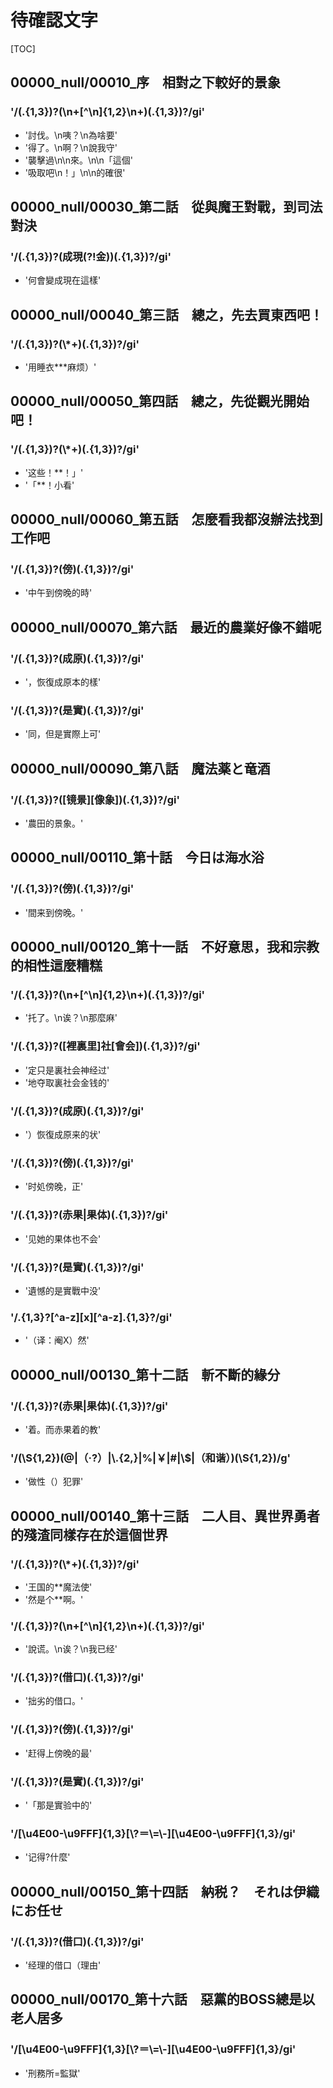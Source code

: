 # 待確認文字

[TOC]

## 00000_null/00010_序　相對之下較好的景象

### '/(.{1,3})?(\n+[^\n]{1,2}\n+)(.{1,3})?/gi'

- '討伐。\n咦？\n為啥要'
- '得了。\n啊？\n說我守'
- '襲擊過\n\n來。\n\n「這個'
- '吸取吧\n！」\n\n的確很'


## 00000_null/00030_第二話　從與魔王對戰，到司法對決

### '/(.{1,3})?(成現(?!金))(.{1,3})?/gi'

- '何會變成現在這樣'


## 00000_null/00040_第三話　總之，先去買東西吧！

### '/(.{1,3})?(\\*+)(.{1,3})?/gi'

- '用睡衣***麻烦）'


## 00000_null/00050_第四話　總之，先從觀光開始吧！

### '/(.{1,3})?(\\*+)(.{1,3})?/gi'

- '这些！**！」'
- '「**！小看'


## 00000_null/00060_第五話　怎麼看我都沒辦法找到工作吧

### '/(.{1,3})?(傍)(.{1,3})?/gi'

- '中午到傍晚的時'


## 00000_null/00070_第六話　最近的農業好像不錯呢

### '/(.{1,3})?(成原)(.{1,3})?/gi'

- '，恢復成原本的樣'

### '/(.{1,3})?(是實)(.{1,3})?/gi'

- '同，但是實際上可'


## 00000_null/00090_第八話　魔法薬と竜酒

### '/(.{1,3})?([镜景][像象])(.{1,3})?/gi'

- '農田的景象。'


## 00000_null/00110_第十話　今日は海水浴

### '/(.{1,3})?(傍)(.{1,3})?/gi'

- '間来到傍晚。'


## 00000_null/00120_第十一話　不好意思，我和宗教的相性這麼糟糕

### '/(.{1,3})?(\n+[^\n]{1,2}\n+)(.{1,3})?/gi'

- '托了。\n诶？\n那麼麻'

### '/(.{1,3})?([裡裏里]社[會会])(.{1,3})?/gi'

- '定只是裏社会神经过'
- '地夺取裏社会金钱的'

### '/(.{1,3})?(成原)(.{1,3})?/gi'

- '）恢復成原来的状'

### '/(.{1,3})?(傍)(.{1,3})?/gi'

- '时処傍晚，正'

### '/(.{1,3})?(赤果|果体)(.{1,3})?/gi'

- '见她的果体也不会'

### '/(.{1,3})?(是實)(.{1,3})?/gi'

- '遺憾的是實戰中没'

### '/.{1,3}?[^a-z][x][^a-z].{1,3}?/gi'

- '（译：阉X）然'


## 00000_null/00130_第十二話　斬不斷的緣分

### '/(.{1,3})?(赤果|果体)(.{1,3})?/gi'

- '着。而赤果着的教'

### '/(\\S{1,2})(@|（·?）|\\.{2,}|%|￥|#|\\$|（和谐）)(\\S{1,2})/g'

- '做性（）犯罪'


## 00000_null/00140_第十三話　二人目、異世界勇者的殘渣同樣存在於這個世界

### '/(.{1,3})?(\\*+)(.{1,3})?/gi'

- '王国的**魔法使'
- '然是个**啊。'

### '/(.{1,3})?(\n+[^\n]{1,2}\n+)(.{1,3})?/gi'

- '說谎。\n诶？\n我已经'

### '/(.{1,3})?(借口)(.{1,3})?/gi'

- '拙劣的借口。'

### '/(.{1,3})?(傍)(.{1,3})?/gi'

- '赶得上傍晚的最'

### '/(.{1,3})?(是實)(.{1,3})?/gi'

- '「那是實验中的'

### '/[\\u4E00-\\u9FFF]{1,3}[\\?＝\\=\\-][\\u4E00-\\u9FFF]{1,3}/gi'

- '记得?什麼'


## 00000_null/00150_第十四話　納税？　それは伊織にお任せ

### '/(.{1,3})?(借口)(.{1,3})?/gi'

- '经理的借口（理由'


## 00000_null/00170_第十六話　惡黨的BOSS總是以老人居多

### '/[\\u4E00-\\u9FFF]{1,3}[\\?＝\\=\\-][\\u4E00-\\u9FFF]{1,3}/gi'

- '刑務所=監獄'
